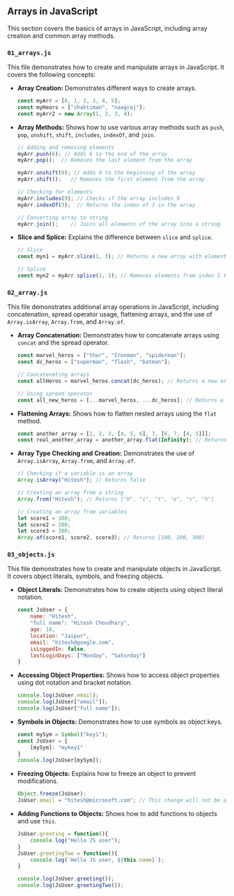 ## Arrays in JavaScript

This section covers the basics of arrays in JavaScript, including array creation and common array methods.

### `01_arrays.js`

This file demonstrates how to create and manipulate arrays in JavaScript. It covers the following concepts:

-   **Array Creation:** Demonstrates different ways to create arrays.
    ```javascript
    const myArr = [0, 1, 2, 3, 4, 5];
    const myHeors = ["shaktiman", "naagraj"];
    const myArr2 = new Array(1, 2, 3, 4);
    ```
-   **Array Methods:** Shows how to use various array methods such as `push`, `pop`, `unshift`, `shift`, `includes`, `indexOf`, and `join`.
    ```javascript
    // Adding and removing elements
    myArr.push(6); // Adds 6 to the end of the array
    myArr.pop();  // Removes the last element from the array

    myArr.unshift(9); // Adds 9 to the beginning of the array
    myArr.shift();   // Removes the first element from the array

    // Checking for elements
    myArr.includes(9); // Checks if the array includes 9
    myArr.indexOf(3);  // Returns the index of 3 in the array

    // Converting array to string
    myArr.join();    // Joins all elements of the array into a string
    ```
-   **Slice and Splice:** Explains the difference between `slice` and `splice`.
    ```javascript
    // Slice
    const myn1 = myArr.slice(1, 3); // Returns a new array with elements from index 1 to 2 (exclusive of 3)

    // Splice
    const myn2 = myArr.splice(1, 3); // Removes elements from index 1 to 3 (inclusive) and returns them as a new array.  Modifies the original array.
    ```

### `02_array.js`

This file demonstrates additional array operations in JavaScript, including concatenation, spread operator usage, flattening arrays, and the use of `Array.isArray`, `Array.from`, and `Array.of`.

-   **Array Concatenation:** Demonstrates how to concatenate arrays using `concat` and the spread operator.
    ```javascript
    const marvel_heros = ["thor", "Ironman", "spiderman"];
    const dc_heros = ["superman", "flash", "batman"];

    // Concatenating arrays
    const allHeros = marvel_heros.concat(dc_heros); // Returns a new array with all elements from both arrays

    // Using spread operator
    const all_new_heros = [...marvel_heros, ...dc_heros]; // Returns a new array with all elements from both arrays
    ```
-   **Flattening Arrays:** Shows how to flatten nested arrays using the `flat` method.
    ```javascript
    const another_array = [1, 2, 3, [4, 5, 6], 7, [6, 7, [4, 5]]];
    const real_another_array = another_array.flat(Infinity); // Returns a new array with all sub-array elements concatenated
    ```
-   **Array Type Checking and Creation:** Demonstrates the use of `Array.isArray`, `Array.from`, and `Array.of`.
    ```javascript
    // Checking if a variable is an array
    Array.isArray("Hitesh"); // Returns false

    // Creating an array from a string
    Array.from("Hitesh"); // Returns ["H", "i", "t", "e", "s", "h"]

    // Creating an array from variables
    let score1 = 100;
    let score2 = 200;
    let score3 = 300;
    Array.of(score1, score2, score3); // Returns [100, 200, 300]
    ```

### `03_objects.js`

This file demonstrates how to create and manipulate objects in JavaScript. It covers object literals, symbols, and freezing objects.

-   **Object Literals:** Demonstrates how to create objects using object literal notation.
    ```javascript
    const JsUser = {
        name: "Hitesh",
        "full name": "Hitesh Choudhary",
        age: 18,
        location: "Jaipur",
        email: "hitesh@google.com",
        isLoggedIn: false,
        lastLoginDays: ["Monday", "Saturday"]
    }
    ```
-   **Accessing Object Properties:** Shows how to access object properties using dot notation and bracket notation.
    ```javascript
    console.log(JsUser.email);
    console.log(JsUser["email"]);
    console.log(JsUser["full name"]);
    ```
-   **Symbols in Objects:** Demonstrates how to use symbols as object keys.
    ```javascript
    const mySym = Symbol("key1");
    const JsUser = {
        [mySym]: "mykey1"
    }
    console.log(JsUser[mySym]);
    ```
-   **Freezing Objects:** Explains how to freeze an object to prevent modifications.
    ```javascript
    Object.freeze(JsUser);
    JsUser.email = "hitesh@microsoft.com"; // This change will not be applied
    ```
-   **Adding Functions to Objects:** Shows how to add functions to objects and use `this`.
    ```javascript
    JsUser.greeting = function(){
        console.log("Hello JS user");
    }
    JsUser.greetingTwo = function(){
        console.log(`Hello JS user, ${this.name}`);
    }

    console.log(JsUser.greeting());
    console.log(JsUser.greetingTwo());
    ```
